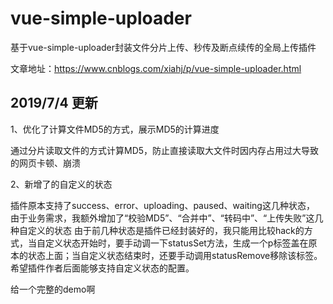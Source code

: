 # vue-simple-uploader

基于vue-simple-uploader封装文件分片上传、秒传及断点续传的全局上传插件

文章地址：https://www.cnblogs.com/xiahj/p/vue-simple-uploader.html


## 2019/7/4 更新

1、优化了计算文件MD5的方式，展示MD5的计算进度

通过分片读取文件的方式计算MD5，防止直接读取大文件时因内存占用过大导致的网页卡顿、崩溃

2、新增了的自定义的状态
 
插件原本支持了success、error、uploading、paused、waiting这几种状态，
由于业务需求，我额外增加了“校验MD5”、“合并中”、“转码中”、“上传失败”这几种自定义的状态
由于前几种状态是插件已经封装好的，我只能用比较hack的方式，当自定义状态开始时，要手动调一下statusSet方法，生成一个p标签盖在原本的状态上面；当自定义状态结束时，还要手动调用statusRemove移除该标签。
希望插件作者后面能够支持自定义状态的配置。


给一个完整的demo啊
